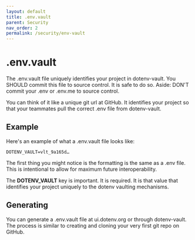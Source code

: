 ```yaml
---
layout: default
title: .env.vault
parent: Security
nav_order: 2
permalink: /security/env-vault
---
```


# .env.vault

The .env.vault file uniquely identifies your project in dotenv-vault. You SHOULD commit this file to source control. It is safe to do so. Aside: DON'T commit your .env or .env.me to source control.

You can think of it like a unique git url at GitHub. It identifies your project so that your teammates pull the correct .env file from dotenv-vault.

## Example

Here's an example of what a .env.vault file looks like:

```
DOTENV_VAULT=vlt_9a165d…
```

The first thing you might notice is the formatting is the same as a .env file. This is intentional to allow for maximum future interoperability.

The **DOTENV_VAULT** key is important. It is required. It is that value that identifies your project uniquely to the dotenv vaulting mechanisms.

## Generating

You can generate a .env.vault file at ui.dotenv.org or through dotenv-vault. The process is similar to creating and cloning your very first git repo on GitHub.
